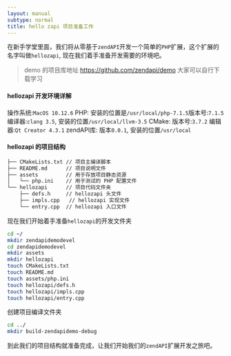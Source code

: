 ```yaml
---
layout: manual
subtype: normal
title: hello zapi 项目准备工作
---
```

在新手学堂里面，我们将从零基于`zendAPI`开发一个简单的`PHP`扩展，这个扩展的名字叫做`hellozapi`, 现在我们着手准备开发需要的环境吧。

> demo 的项目库地址 https://github.com/zendapi/demo
> 大家可以自行下载学习

#### hellozapi 开发环境详解

操作系统:`MacOS 10.12.6`
PHP: 安装的位置是`/usr/local/php-7.1.5`版本号:`7.1.5`
编译器:`clang 3.5`, 安装的位置`/usr/local/llvm-3.5`
CMake: 版本号:`3.7.2`
编辑器:`Qt Creator ﻿4.3.1`
zendAPI库: 版本`0.0.1`, 安装的位置`/usr/local`

#### hellozapi 的项目结构

```bash
├── CMakeLists.txt // 项目主编译脚本
├── README.md      // 项目说明文件
├── assets         // 用于存放项目静态资源
│   └── php.ini    // 用于测试的 PHP 配置文件
└── hellozapi      // 项目代码文件夹
    ├── defs.h     // hellozapi 头文件
    ├── impls.cpp   // hellozapi 实现文件
    └── entry.cpp  // hellozapi 入口文件
```

现在我们开始着手准备`hellozapi`的开发文件夹

```bash
cd ~/
mkdir zendapidemodevel
cd zendapidemodevel
mkdir assets
mkdir hellozapi
touch CMakeLists.txt
touch README.md
touch assets/php.ini
touch hellozapi/defs.h
touch hellozapi/impls.cpp
touch hellozapi/entry.cpp
```
创建项目编译文件夹
```bash
cd ../
mkdir build-zendapidemo-debug
```
到此我们的项目结构就准备完成，让我们开始我们的`zendAPI`扩展开发之旅吧。